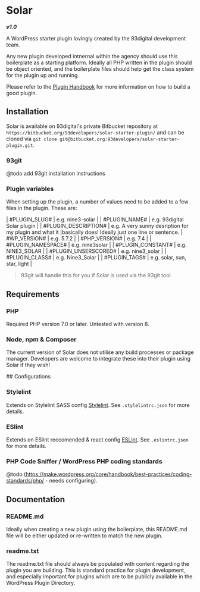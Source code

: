 # Solar

***v1.0***

A WordPress starter plugin lovingly created by the 93digital development team. 

Any new plugin developed intnernal within the agency should use this boilerplate as a starting platform. Ideally all PHP written in the plugin should be object oriented, and the boilerplate files should help get the class system for the plugin up and running.

Please refer to the [Plugin Handbook](https://developer.wordpress.org/plugins/) for more information on how to build a good plugin.

## Installation

Solar is available on 93digital's private Bitbucket repository at `https://bitbucket.org/93developers/solar-starter-plugin/` and can be cloned via `git clone git@bitbucket.org:93developers/solar-starter-plugin.git`.

### 93git

@todo add 93git installation instructions

### Plugin variables

When setting up the plugin, a number of values need to be added to a few files in the plugin. These are:

| #PLUGIN_SLUG#        | e.g. nine3-solar |
| #PLUGIN_NAME#        | e.g. 93digital Solar plugin |
| #PLUGIN_DESCRIPTION# | e.g. A very sunny desription for my plugin and what it  |basically does! Ideally just one line or sentence.
| #WP_VERSION#         | e.g. 5.7.2 |
| #PHP_VERSION#        | e.g. 7.4 |
| #PLUGIN_NAMESPACE#   | e.g. nine3solar |
| #PLUGIN_CONSTANT#    | e.g. NINE3_SOLAR |
| #PLUGIN_UNSERSCORED# | e.g. nine3_solar |
| #PLUGIN_CLASS#       | e.g. Nine3_Solar |
| #PLUGIN_TAGS#        | e.g. solar, sun, star, light |

> 93git will handle this for you if Solar is used via the 93git tool.

## Requirements

### PHP
Required PHP version 7.0 or later. Untested with version 8.

### Node, npm & Composer
The current version of Solar does not utilise any build processes or package manager. Developers are welcome to integrate these into their plugin using Solar if they wish!

## Configurations

### Stylelint
Extends on Stylelint SASS config [Stylelint](https://github.com/bjankord/stylelint-config-sass-guidelines). See `.stylelintrc.json` for more details.

### ESlint
Extends on ESlint reccomended & react config [ESLint](https://eslint.org/). See `.eslintrc.json` for more details.

### PHP Code Sniffer / WordPress PHP coding standards
@todo (https://make.wordpress.org/core/handbook/best-practices/coding-standards/php/ - needs configuring).

## Documentation

### README.md

Ideally when creating a new plugin using the boilerplate, this README.md file will be either updated or re-written to match the new plugin.

### readme.txt

The readme.txt file should always be populated with content regarding the plugin you are building. This is standard practice for plugin development, and especially important for plugins which are to be publicly available in the WordPress Plugin Directory.